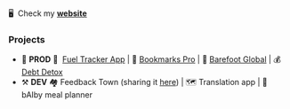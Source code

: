 🖥️  Check my **[website](https://jordi-olle.com)**

### Projects
  * 🚀 **PROD**
    🚗  [Fuel Tracker App](https://www.fueltrackerapp.com) | 🔖  [Bookmarks Pro](https://www.bookmarks-pro.com) | 👣  [Barefoot Global](https://www.barefoot-global.com) | 💰  [Debt Detox](https://www.debtdetox.vercel.app)
  * ⚒️ **DEV**
    🏘️  Feedback Town (sharing it [here](https://jordi-olle.com/blog)) | 🗺️  Translation app | 👶  bAIby meal planner
